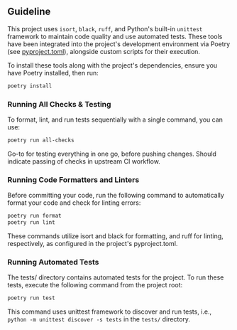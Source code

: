 ## Guideline

This project uses `isort`, `black`, `ruff`, and Python's built-in `unittest` framework to maintain code quality and use automated tests. These tools have been integrated into the project's development environment via Poetry (see [pyproject.toml](./pyproject.toml)), alongside custom scripts for their execution.

To install these tools along with the project's dependencies, ensure you have Poetry installed, then run:

```bash
poetry install
```


### Running All Checks & Testing
To format, lint, and run tests sequentially with a single command, you can use:

```bash
poetry run all-checks
```

Go-to for testing everything in one go, before pushing changes. Should indicate passing of checks in upstream CI workflow.


### Running Code Formatters and Linters

Before committing your code, run the following command to automatically format your code and check for linting errors:

```bash
poetry run format
poetry run lint
```
These commands utilize isort and black for formatting, and ruff for linting, respectively, as configured in the project's pyproject.toml.

### Running Automated Tests
The tests/ directory contains automated tests for the project. To run these tests, execute the following command from the project root:

```bash
poetry run test
```
This command uses unittest framework to discover and run tests, i.e., `python -m unittest discover -s tests` in the `tests/` directory.


